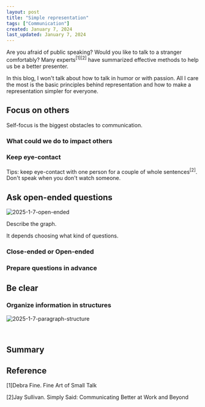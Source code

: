 ```yaml
---
layout: post
title: "Simple representation"
tags: ["Communication"]
created: January 7, 2024
last_updated: January 7, 2024
---
```


Are you afraid of public speaking? Would you like to talk to a stranger comfortably? Many experts<sup>[1]</sup><sup>[2]</sup> have summarized effective methods to help us be a better presenter.<!--more-->

In this blog, I won't talk about how to talk in humor or with passion. All I care the most is the basic principles behind representation and how to make a representation simpler for everyone.

## Focus on others

Self-focus is the biggest obstacles to communication. 

### What could we do to impact others



### Keep eye-contact

Tips: keep eye-contact with one person for a couple of whole sentences<sup>[2]</sup>. Don't speak when you don't watch someone.

## Ask open-ended questions

![2025-1-7-open-ended](D:\Github\sarahqd.github.io\assets\images\2025-1-7-open-ended.svg)

Describe the graph.

It depends choosing what kind of questions.

### Close-ended or Open-ended





### Prepare questions in advance







## Be clear





### Organize information in structures

![2025-1-7-paragraph-structure](D:\Github\sarahqd.github.io\assets\images\2025-1-7-paragraph-structure.svg)





​                                                                                                                                                                                                                                                                                                                                                                                                                                                                                                                                                                                                                                                                                                                                                                                                                                    

## Summary











## Reference

[1]Debra Fine. Fine Art of Small Talk

[2]Jay Sullivan. Simply Said: Communicating Better at Work and Beyond